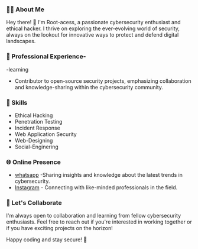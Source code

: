 ### 👨‍💻 About Me

Hey there! 👋 I'm Root-acess, a passionate cybersecurity enthusiast and ethical hacker.
I thrive on exploring the ever-evolving world of security, always on the lookout for innovative ways to protect and defend digital landscapes.

### 💼 Professional Experience-
-learning
- Contributor to open-source security projects, emphasizing collaboration and knowledge-sharing within the cybersecurity community.

### 🚀 Skills

- Ethical Hacking
- Penetration Testing
- Incident Response
- Web Application Security
- Web-Designing 
- Social-Enginering

### 🌐 Online Presence

- [whatsapp](https://whatsapp.com/channel/0029Va4GJZcId7nQYL9XB647) -Sharing insights and knowledge about the latest trends in cybersecurity.
- [Instagram](https://instagram.com/cybe_r_boy?igshid=MzMyNGUyNmU2YQ==) - Connecting with like-minded professionals in the field.
  

### 🌟 Let's Collaborate

I'm always open to collaboration and learning from fellow cybersecurity enthusiasts. Feel free to reach out if you're interested in working together or if you have exciting projects on the horizon!

Happy coding and stay secure! 🔐
